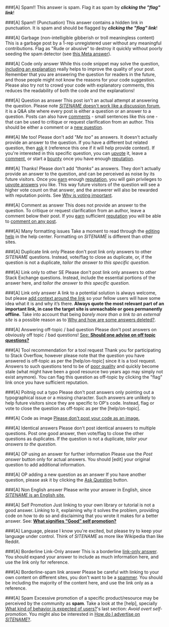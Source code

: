 ###[A] Spam!!
This answer is spam. Flag it as spam by ***clicking the "flag" link***!

###[A] Spam!! (Punctuation)
This answer contains a hidden link in punctuation. It is spam and should be flagged by ***clicking the "flag" link***!

###[A] Garbage (non-intelligible gibberish or troll meaningless content)
This is a garbage post by a 1-rep unregistered user without any meaningful contributions. Flag as "Rude or abusive" to destroy it quickly without poorly seeding the spam detector (see [this Meta answer](http://meta.stackoverflow.com/a/317611/4174897)).

###[A] Code only answer
While this code snippet may solve the question, [including an explanation](//meta.stackexchange.com/questions/114762/explaining-entirely-code-based-answers) really helps to improve the quality of your post. Remember that you are answering the question for readers in the future, and those people might not know the reasons for your code suggestion. Please also try not to crowd your code with explanatory comments, this reduces the readability of both the code and the explanations!

###[A] Question as answer
This post isn't an actual attempt at answering the question. Please note [$SITENAME$ doesn't work like a discussion forum](//$SITEURL$/about), it is a Q&A site where every post is either a question or an answer to a question. Posts can also have [comments](//$SITEURL$/help/privileges/comment) - small sentences like this one - that can be used to critique or request clarification from an author. This should be either a comment or a [new question](//$SITEURL$/questions/ask).

###[A] Me too!
Please don't add *"Me too"* as answers. It doesn't actually provide an answer to the question. If you have a different but related question, then [ask](//$SITEURL$/questions/ask) it (reference this one if it will help provide context). If you're interested in this specific question, you can [upvote](//$SITEURL$/help/privileges/vote-up) it, leave a [comment](//$SITEURL$/help/privileges/comment), or start a [bounty](//$SITEURL$/help/privileges/set-bounties) once you have enough [reputation](//$SITEURL$/help/whats-reputation).

###[A] Thanks!
Please don't add _"thanks"_ as answers. They don't actually provide an answer to the question, and can be perceived as noise by its future visitors. Once you [earn](//meta.stackoverflow.com/q/146472) enough [reputation](//$SITEURL$/help/whats-reputation), you will gain privileges to [upvote answers](//$SITEURL$/help/privileges/vote-up) you like. This way future visitors of the question will see a higher vote count on that answer, and the answerer will also be rewarded with reputation points. See [Why is voting important](//$SITEURL$/help/why-vote).

###[A] Comment as answer
This does not provide an answer to the question. To critique or request clarification from an author, leave a comment below their post. If you [earn](//meta.stackoverflow.com/q/146472) sufficient [reputation](//$SITEURL$/help/whats-reputation) you will be able to [comment on any post](//$SITEURL$/help/privileges/comment).

###[A] Many formatting issues
Take a moment to read through the [editing help](//$SITEURL$/editing-help) in the help center. Formatting on $SITENAME$ is different than other sites.

###[A] Duplicate link only
Please don't post link only answers to other $SITENAME$ questions. Instead, vote/flag to close as duplicate, or, if the question is not a duplicate, *tailor the answer to this specific question.*

###[A] Link only to other SE
Please don't post link only answers to other Stack Exchange questions. Instead, include the essential portions of the answer here, and *tailor the answer to this specific question.*

###[A] Link only answer
A link to a potential solution is always welcome, but please [add context around the link](//meta.stackoverflow.com/a/8259) so your fellow users will have some idea what it is and why it’s there. **Always quote the most relevant part of an important link, in case the target site is unreachable or goes permanently offline.** Take into account that being _barely more than a link to an external site_ is a possible reason as to [Why and how are some answers deleted?](//$SITEURL$/help/deleted-answers).

###[A] Answering off-topic / bad question
Please don't post answers on obviously off topic / bad questions! [See: **Should one advise on off topic questions?**](//meta.stackoverflow.com/q/276572)

###[A] Tool recommendation for a tool request
Thank you for participating to Stack Overflow, however please note that the question you have answered is off-topic as per the [help/on-topic] since it is a tool request. Answers to such questions tend to be of [poor quality](//meta.stackexchange.com/a/8259) and quickly become stale (what might have been a good resource two years ago may simply not exist anymore). You can flag this question as off-topic by clicking the "flag" link once you have sufficient reputation.

###[A] Poitnig out a typo
Please don't post answers only pointing out a typographical issue or a missing character. Such answers are unlikely to help future visitors since they are specific to OP's code. Instead, flag or vote to close the question as off-topic as per the [help/on-topic].

###[A] Code as image
[Please don't post your code as an image.](//meta.stackoverflow.com/q/285551)

###[A] Identical answers
Please don't post identical answers to multiple questions. Post one good answer, then vote/flag to close the other questions as duplicates. If the question is not a duplicate, *tailor your answers to the question.*

###[A] OP using an answer for further information
Please use the *Post answer* button only for actual answers. You should [edit] your original question to add additional information.

###[A] OP adding a new question as an answer
If you have another question, please ask it by clicking the [Ask Question](//$SITEURL$/questions/ask) button.

###[A] Non English answer
Please write your answer in English, since [$SITENAME$ is an English site.](//meta.stackexchange.com/q/13676)

###[A] Self Promotion
Just linking to your own library or tutorial is not a good answer. Linking to it, explaining why it solves the problem, providing code on how to do so and disclaiming that you wrote it makes for a better answer. See: [**What signifies “Good” self promotion?**](//meta.stackexchange.com/q/182212)

###[A] Language, please
I know you're excited, but please try to keep your language under control. Think of $SITENAME$ as more like Wikipedia than like Reddit.

###[A] Borderline Link-Only answer
This is a borderline [link-only answer](//meta.stackexchange.com/q/8231). You should expand your answer to include as much information here, and use the link only for reference.

###[A] Borderline-spam link answer
Please be careful with linking to your own content on different sites, you don't want to be a [spammer](//$SITEURL$/help/promotion). You should be including the majority of the content here, and use the link only as a reference.

###[A] Spam
Excessive promotion of a specific product/resource may be perceived by the community as **spam**. Take a look at the [help], specially [What kind of behavior is expected of users?](//$SITEURL$/help/behavior)'s last section: _Avoid overt self-promotion_. You might also be interested in [How do I advertise on $SITENAME$?](//$SITEURL$/help/advertising).
